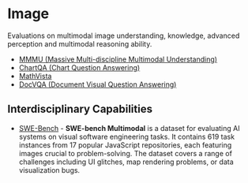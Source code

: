 # Image

Evaluations on multimodal image understanding, knowledge, advanced perception and multimodal reasoning ability.

- [MMMU (Massive Multi-discipline Multimodal Understanding)](mmmu.md)
- [ChartQA (Chart Question Answering)](chartqa.md)
- [MathVista](mathvista.md)
- [DocVQA (Document Visual Question Answering)](docvqa.md)

## Interdisciplinary Capabilities

- [SWE-Bench](../coding/swe_bench.md) - **SWE-bench Multimodal** is a dataset for evaluating AI systems on visual software engineering tasks. It contains 619 task instances from 17 popular JavaScript repositories, each featuring images crucial to problem-solving. The dataset covers a range of challenges including UI glitches, map rendering problems, or data visualization bugs.